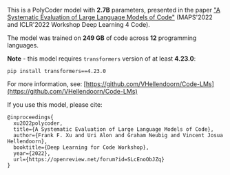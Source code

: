 This is a PolyCoder model with **2.7B** parameters, 
presented in the paper ["A Systematic Evaluation of Large Language Models of Code"](https://arxiv.org/pdf/2202.13169.pdf) (MAPS'2022 and ICLR'2022 Workshop Deep Learning 4 Code).

The model was trained on **249 GB** of code across **12** programming languages.

**Note** - this model requires `transformers` version of at least **4.23.0**:
```
pip install transformers==4.23.0
```
For more information, see: [https://github.com/VHellendoorn/Code-LMs](https://github.com/VHellendoorn/Code-LMs)

If you use this model, please cite:
```
@inproceedings{
  xu2022polycoder,
  title={A Systematic Evaluation of Large Language Models of Code},
  author={Frank F. Xu and Uri Alon and Graham Neubig and Vincent Josua Hellendoorn},
  booktitle={Deep Learning for Code Workshop},
  year={2022},
  url={https://openreview.net/forum?id=SLcEnoObJZq}
}
```